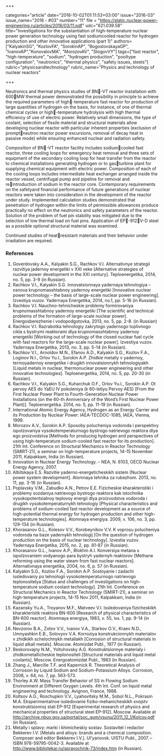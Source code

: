+++

categories="article"
date="2016-10-02T01:11:53+03:00"
issue="2016-03"
issue_name="2016 - #03"
number="11"
file = "https://static.nuclear-power-engineering.ru/articles/2016/03/11.pdf"
udc="621.039.58"
title="Investigations for the substantiation of high-temperature nuclear power generation technology using fast sodiumcooled reactor for hydrogen production and other innovative applications (part 1)"
authors=["KalyakinSG", "KozlovFA", "SorokinAP", "BogoslovskayaGP", "IvanovAP","KonovalovMA", "MorozovAV", "StogovVY"]
tags=["fast reactor", "high-temperature", "sodium", "hydrogen production", "pooltype configuration", "neutronics", "thermal physics", "safety issues, steels"]
rubric="physicsandtechnology"
rubric_name="Physics and technology of nuclear reactors"

+++

Neutronics and thermal physics studies of BN-VT reactor installation with 600MW thermal power demonstrated the possibility in principle to achieve the required parameters of high-temperature fast reactor for production of large quantities of hydrogen on the basis, for instance, of one of thermal chemical cycles or high-temperature hydrolysis with high thermal efficiency of use of electric power. 
Relatively small dimensions, the type of coolant, selection of fissile material and structural materials allow developing nuclear reactor with particular inherent properties (exclusion of promptneutron reactor power excursions, removal of decay heat in passive mode) while ensuring enhanced nuclear and radiation safety.

Composition of BN-VT reactor facility includes sodiumcooled fast reactor, three cooling loops for emergency heat removal and three sets of equipment of the secondary cooling loop for heat transfer from the reactor to chemical installations generating hydrogen or to gasturbine plant for supplying chemical equipment with electric power.
Composition of each of the cooling loops includes intermediate heat exchanger arranged inside the reactor vessel, centrifugal pump and pipeline for removal and reintroduction of sodium in the reactor core. 
Contemporary requirements on the safetyand financial performance of future generations of nuclear reactors were taken into consideration in the development of the reactor under study. 
Implemented calculation studies demonstrated that penetration of hydrogen within the limits of permissible allowances produce practically no effect on the neutronics and safety parameters of the reactor. 
Solution of the problem of fuel pin stability was mitigated due to the selection of low thermal load on fuel pins. 
Application of EP-912V-D steel as a possible optional structural material was examined.

Continued studies of heatresistant materials and their behavior under irradiation are required.

### References

1. Goverdovsky A.A., Kalyakin S.G., Rachkov V.I. Alternativnye strategii razvitiyа jаdernoy еnergetiki v XXI veke [Alternative strategies of nuclear power development in the XXI century]. Teploenergetika, 2014, no. 5, pp. 3-9 (in Russian).
2. Rachkov V.I., Kalyakin S.G. Innovatsionnaya yadernaya tehnologiya – osnova krupnomasshtabnoy yadernoy energetiki [Innovative nuclear power technology – the basis of large-scale nuclear power engineering]. Izvestiya vuzov. Yadernaya Energetika, 2014, no.1, pp. 5-16 (in Russian).
3. Rachkov V.I. Nauchno-tehnicheskie problemy formirovaniyа krupnomasshtabnoy yаdernoy еnergetiki [The scientific and technical problems of the formation of large-scale nuclear power]. Energosberezhenie i vodopodgotovka, 2013, no. 5, pp. 2-8. (in Russian)
4. Rachkov V.I. Razrabotka tehnologiy zakrytogo yadernogo toplivnogo cikla s bystrymi reaktorami dlya krupnomasshtabnoy yadernoy energetiki [Working out of technology of the closed nuclear fuel cycle with fast reactors for the large-scale nuclear power]. Izvestiya vuzov. Yadernaya Energetika, 2013, no. 3, pp. 5-14 (in Russian).
5. Rachkov V.I., Arnoldov M.N., Efanov A.D., Kalyakin S.G., Kozlov F.A., Loginov N.I., Orlov Yu.I., Sorokin A.P. Zhidkie metally v yadernoy, termoyadernoy energetike i drugikh innovatsionnykh tehnologiyakh [Liquid metals in nuclear, thermonuclear power engineering and other innovative technologies]. Teploenergetika, 2014, no. 5, pp. 20-30 (in Russian).
6. Rachkov V.I., Kalyakin S.G., Kuharchuk O.F., Orlov Yu.I., Sorokin A.P. Ot pervoy AES do YaEU IV pokoleniya (k 60-letiyu Pervoy AES) [From the First Nuclear Power Plant to Fourth-Generation Nuclear Power Installations (on the 60-th Anniversary of the Word’s First Nuclear Power Plant)]. Teploenergetika. 2014, no. 5, pp. 11-19 (in Russian).
7. International Atomic Energy Agency, Hydrogen as an Energy Carrier and its Production by Nuclear Power: IAEA-TECDOC-1085, IAEA, Vienna, 1999.
8. Morozov A.V., Sorokin A.P. Sposoby polucheniyа vodoroda i perspektivy ispolzovaniyа vysokotemperaturnogo bystrogo natrievogo reaktora dlyа ego proizvodstva [Methods for producing hydrogen and perspectives of using high-temperature sodium-cooled fast reactor for its production]. 21th Int. Conference on Structural Mechanics in Reactor Technology (SMIRT-21), a seminar on high-temperature projects, 14-15 November 2011, Kalpakkam, India (in Russian).
9. Innovation in Nuclear Energy Technology. – NEA, N. 6103, OECD Nuclear Energy Agency, 2007.
10. Albitskaya E.S. Razvitie yaderno-energeticheskikh sistem [Nuclear power system development]. Atomnaya tehnika za rubezhom. 2013, no. 11, pp. 3-16 (in Russian).
11. Poplavsky V.M., Zabudko A.N., Petrov E.E. Fizicheskie kharakteristiki i problemy sozdaniya natrievogo bystrogo reaktora kak istochnika vysokopotentsialnoy teplovoy energii dlya proizvodstva vodoroda i drugikh vysokotemperaturnykh tehnologiy [Physical characteristics and problems of sodium-cooled fast reactor development as a source of high-potential thermal energy for hydrogen production and other high-temperature technologies]. Atomnaya energiya. 2009, v. 106, no. 3, pp. 129-134 (in Russian).
12. Khorasanov G.L., Kolesov V.V., Korobeynikov V.V. K voprosu polucheniya vodoroda na baze yadernykh tehnologij [On the question of hydrogen production on the basis of nuclear technology]. Izvestia vuzov. Yadernaya Energetika, 2015, no. 2, pp. 81-87 (in Russian).
13. Khorasanov G.L., Ivanov A.P., Blokhin A.I. Konversiya metana s ispolzovaniem vodyanogo para bystryh yadernyh reaktorov [Methane reforming using the water steam from fast nuclear reactors]. Alternativnaya energetika, 2004, no. 6, p. 57 (in Russian).
14. Kalyakin S.G., Kozlov F.A., Sorokin A.P. Sostoyаnie i zadachi issledovaniy po tehnologii vysokotemperaturnogo natrievogo teplonositelyа [Status and challenges of investigations on high-temperature sodium coolant technology]. 21th Int. Conference on Structural Mechanics in Reactor Technology (SMIRT-21), a seminar on high-temperature projects, 14-15 Nov 2011, Kalpakkam, India (in Russian).
15. Kazansky Yu.A., Troyanov M.F., Matveev V.I. Issledovaniya fizicheskikh kharakteristik reaktora BN-600 [Research of physical characteristics of BN-600 reactor]. Atomnaya energiya, 1983, v. 55, iss. 1, pp. 9-14 (in Russian).
16. Nevzorov B.A., Zotov V.V., Ivanov V.A., Starkov O.V., Kraev N.D., Umnyashkin E.B., Solovyov V.A. Korroziyа konstrukcionnykh materialov v zhidkikh schelochnykh metallakh [Corrosion of structural materials in liquid alkali metals]. Moscow. Atomizdat Publ., 1977 (in Russian).
17. Beskorovajny N.M., Yoltuhovsky A.G. Konstruktsionnye materialy i zhidkometallicheskie teplonositeli [Structural materials and liquid metal coolants]. Moscow. Energoatomizdat Publ., 1983 (in Russian).
18. Zhang J., Marcille T.F. and Kapernick R. Theoretical Analysis of Corrosion by Liquid Sodium and Sodium-Potassium Alloys. Corrosion, 2008, v. 64, no. 7, pp. 563-573.
19. Thorley A.W. Mass Transfer Behavior of SS in Flowing Sodium Environment at Different Oxygen Levels. 4th Int. Conf. on liquid metal engineering and technology. Avignon, France, 1988.
20. Koltsov A.G., Roschupkin V.V., Lyahovitsky M.М., Sobol N.L., Pokrasin M.A. Eksperimentalnoe issledovanie fiziko-mehanicheskikh svojstv konstruktsionnoj stali EP-912 [Experimental research of physics and mechanical properties of structural steel EP-912]. Moscow. Available at http://archive.nbuv.gov.ua/portal/soc_gum/vsunu/2011_12_1/Kolcov.pdf (in Russian).
21. Metally i splavy: marki i khimicheskiy sostav. Sostavitel i redactor Bekkerev I.V. [Metals and alloys: brands and a chemical composition. Composer and editor Bekkerev I.V.]. Ul’yanovsk. UlSTU Publ., 2007. – ISBN 978-59795-0042-3. Available at http://www.bibliotekar.ru/spravochnik-73/index.htm (in Russian).